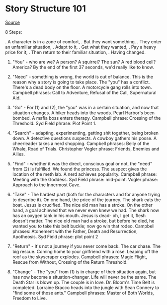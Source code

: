 # Story Structure 101

[Source](https://channel101.fandom.com/wiki/Story_Structure_101:_Super_Basic_Shit)

8 Steps:

. A character is in a zone of comfort,
. But they want something.
. They enter an unfamiliar situation,
. Adapt to it,
. Get what they wanted,
. Pay a heavy price for it,
. Then return to their familiar situation,
. Having changed.

1) "You" - who are we? A person? A squirrel? The sun? A red blood cell? America? By the end of the first 37 seconds, we'd really like to know.

2) "Need" - something is wrong, the world is out of balance. This is the reason why a story is going to take place. The "you" has a conflict. There's a dead body on the floor. A motorcycle gang rolls into town. Campbell phrases: Call to Adventure, Refusal of the Call, Supernatural Aid.

3) "Go" - For (1) and (2), the "you" was in a certain situation, and now that situation changes. A hiker heads into the woods. Pearl Harbor's been bombed. A mafia boss enters therapy. Campbell phrase: Crossing of the Threshold. Syd Field phrase: Plot Point 1.

4) "Search" - adapting, experimenting, getting shit together, being broken down. A detective questions suspects. A cowboy gathers his posse. A cheerleader takes a nerd shopping. Campbell phrases: Belly of the Whale, Road of Trials. Christopher Vogler phrase: Friends, Enemies and Allies.

5) "Find" - whether it was the direct, conscious goal or not, the "need" from (2) is fulfilled. We found the princess. The suspect gives the location of the meth lab. A nerd achieves popularity. Campbell phrase: Meeting with the Goddess. Syd Field phrase: mid-point. Vogler phrase: Approach to the Innermost Cave.

6) "Take" - The hardest part (both for the characters and for anyone trying to describe it). On one hand, the price of the journey. The shark eats the boat. Jesus is crucified. The nice old man has a stroke. On the other hand, a goal achieved that we never even knew we had. The shark now has an oxygen tank in his mouth. Jesus is dead- oh, I get it, flesh doesn't matter. The nice old man had a stroke, but before he died, he wanted you to take this belt buckle; now go win that rodeo. Campbell phrases: Atonement with the Father, Death and Resurrection, Apotheosis. Syd Field phrase: plot point 2

7) "Return" - It's not a journey if you never come back. The car chase. The big rescue. Coming home to your girlfriend with a rose. Leaping off the roof as the skyscraper explodes. Campbell phrases: Magic Flight, Rescue from Without, Crossing of the Return Threshold.

8) "Change" - The "you" from (1) is in charge of their situation again, but has now become a situation-changer. Life will never be the same. The Death Star is blown up. The couple is in love. Dr. Bloom's Time Belt is completed. Lorraine Bracco heads into the jungle with Sean Connery to "find some of those ants." Campbell phrases: Master of Both Worlds, Freedom to Live. 